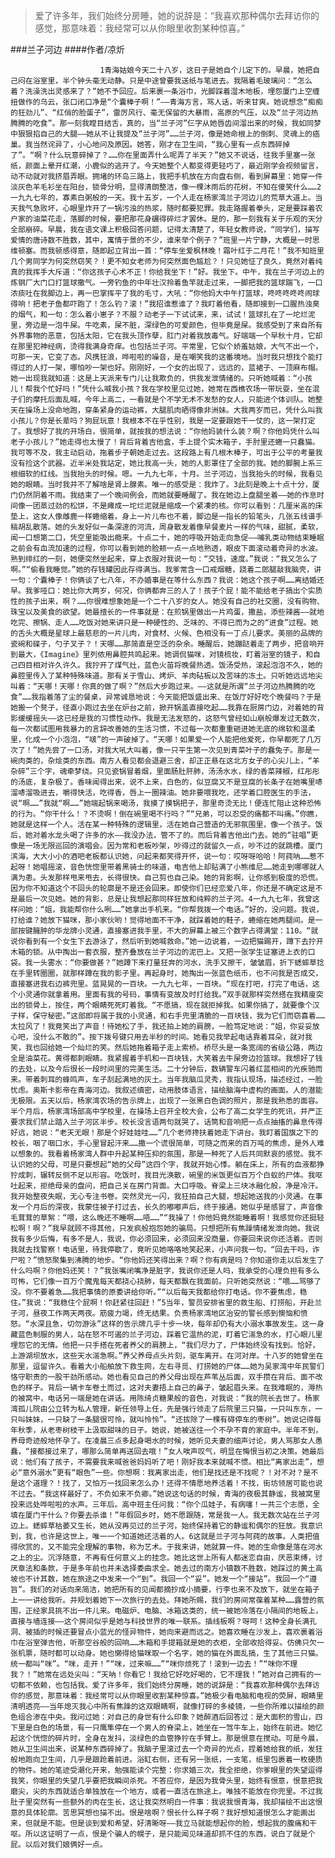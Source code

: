 > 爱了许多年，我们始终分房睡，她的说辞是：“我喜欢那种偶尔去拜访你的感觉，那意味着：我经常可以从你眼里收割某种惊喜。”

###兰子河边
####作者/凉炘

						1青海姑娘今天二十八岁，这日子是她自个儿定下的。早晨，她把自己闷在浴室里，半个钟头毫无动静。只是中途曾要我送纸与笔进去。我隔着毛玻璃问：“怎么着？洗澡洗出灵感来了？”她不予回应。后来裹一条浴巾，光脚踩着湿木地板，埋怨厦门上空缠扭做作的乌云，张口闭口净是“个囊棒子啊！”——青海方言，骂人话，听来甘爽。她说想念“痴痴的狂劲儿”、“红俏的脸蛋子”，雷厉风行、毫无保留的大暴雨，高原的气压，以及“兰子河边热腾腾的吃食”。那一刻我瞠目结舌，真的，当“兰子河”仨字从她唇齿间溜出来的时候，我如同梦中狠狠掐自己的大腿——她从不让我提及“兰子河”……兰子河，像是她命根上的倒刺、灵魂上的癌巢。我当然诧异了，小心地问及原因。她答，刚才在卫生间，“我心里有一点东西碎掉了”。“啊？什么玩意碎掉了？……你在里面弄什么呢弄了半天？”她又不说话，往我手里塞一张纸，颜面上晕开红潮，小鹿似的逃开了。今天她整个人都变得更轻巧了，最近刚学会视频留言，动不动就对我挤眉弄眼。拥堵的环岛三路上，我把手机放在方向盘右侧，看到屏幕里：她穿一件淡灰色羊毛衫坐在阳台，锁骨分明，显得清朗整洁，像一棵沐雨后的花树，不知在傻笑什么……2一九九七年的，寡素白粥般的一天。我十五岁，一个人走在杨家湾兰子河边儿的荒草大道上。当天我气急败坏，心眼里炸开了一锅污浊的热浆，随时都要犯罪。我走路握着拳头，定是要踩着农户家的油菜花走，落脚的时候，要把那花身碾得碎烂才罢休。是的，那一刻我有关于乐观的天分全部崩碎。早晨，我在语文课上积极回答问题，记得太清楚了，年轻女教师说，“同学们，描写爱情的唐诗数不胜数，其中，寓情于景的不少，谁来举个例子？”班里一片宁静，大概是一时思维顿塞。而我顿感得意，随即起立背出一首：“停车坐爱枫林晚！霜叶红于二月花！”我不知班里几个男同学为何突然窃笑？！更不知女老师为何突然面色尴尬？！只见她怔了良久，竟然对着纯真的我挥手大斥道：“你这孩子心术不正！你给我坐下！”好。我坐下。中午，我在兰子河边上的炼钢厂大门口打篮球撒气。一旁钓鱼的中年壮汉拎着鱼竿就走过来，一脚把我的篮球踹飞，一口浓痰吐在我脚边上，再一巴掌挥平了我的毛寸，大吼：“你他妈大中午打篮球，咚咚咚咚咚闹球得响！把老子鱼都吓跑了！怎么钓？滚！”我招谁惹谁了？我盯着他看，随即接到一口腥热浊臭的烟气，和一句：怎么着小崽子？不服？动老子一下试试来，来，试试！篮球扎在了一坨烂泥里，旁边是一泡牛屎。牛吃素，屎不脏，深绿色的可爱颜色，但毕竟是屎。我感受到了来自所有外界事物的恶意，包括太阳，它在我头顶作孽，肛门对着我放毒气。好端端一个早秋十月，它却在那里犯神经病，烫得我满身奇痒。也包括兰子河。平常里，它似个娇羞姑娘，大气不出一个，可那一天，它变了态。风携狂浪，哗啦啦的噪音，是在嘲笑我的这番境地。当时我只想找个能打得过的人打一架，哪怕吵一架也好。刚刚好，一个女的出现了，远远的，蓝裙子、一顶麻布帽。她一出现我就知道：这是上天派来专门儿让我欺负的，供我发泄情绪的。只听她喊着：“小孩儿！帮我个忙好吗！”凭什么喊我小孩？我在学校里见过她，她常在西樵农场一带玩耍，坐在混子们的摩托后面乱喊，今年上高二，一看就是个不学无术不发愁的女人，只能进个体训队。她整天在操场上没命地跑，穿条紧身的运动裤，大腿肌肉晒得像非洲妹。大我两岁而已，凭什么叫我小孩儿？你是长辈吗？狗屁玩意！我根本不在乎性别，我是一定要跟她干一仗的，这一架打定了。我想好了我的开场白，很简单，就按我的想法说：“你他妈装什么装？啊？你他妈凭什么叫老子小孩儿？”她走得也太慢了！背后背着吉他盒，手上提个实木箱子，手肘里还蜷一只蠢猫。我可等不及，我主动启动，拖着步子朝她走过去。这段路上有几根木棒子，可出于公平的考量我没有捡这个武器。近半米处我站定，她比我高一头，她的人影罩住了全部的我。她的脚腕上系三根细软的红线。当我抬头的时候。嗯。一九九七年，十月。兰子河边，当我抬头的时候，我看见她的眼睛。当时我并不了解啥是肾上腺素。唯一的感受是：我炸了。3此刻是晚上十点十分，厦门仍然阴着不雨。我结束了一个晚间例会，而她就要睡醒了。我在她边上盘腿坐着——她的作息时间像一团蒸过劲的松饼，不是瘫成一坨烂泥就是缩成一个紧凑的核。你可以看到：几厘米高的床垫上，这女人像雌鹿一样蜷缩着。身上一片儿布也不着，脚边是一指长的铅笔头，几张五线谱手稿胡乱散落。她的头发好似一条深邃的河流，周身散发着像早餐麦片一样的气味，甜腻，柔软，闻一口想第二口，凭空里能吸出瘾来。十点二十，她的呼吸开始走向急促——哺乳类动物结束睡眠之前会有血流加速的过程，你可以看到她的脸颊一点一点地熟透，眼皮下面滚动着奇异的水波。熟到绯红的一刻，她便突然坐起来，穿上衣服对我说一句：“交钱，速度。”我说：“我又怎么了啊。”“偷看我睡觉。”她的存钱罐因此存得满当。我爹常含一口戒烟糖，跷着二郎腿敲我脑壳，讲一句：个囊棒子！你俩谈了七八年，不办婚事是在等什么东西？我说：她这个孩子啊……离结婚还早。我爹哑口：她比你大两岁，何况，你俩都奔三的人了！孩子个屁！能不能给老子搞出个实质性的孩子出来，啊？……你很难想象她是一个二十八岁的女人。她没有自己的社交圈，没有购物、珠宝以及美食的欲望。她最擅长的一件事就是：在煎锅里做出一片鸡蛋，撒盐，添些辣酱——就地吃完、擦锅、走人……吃饭对她来讲只是一种硬性的、乏味的、不得已而为之的“进食”过程。她的舌头大概是星球上最慈悲的一片儿肉，对食材、火候、色相没有一丁点儿要求。美丽的品牌的瓷碗和碟子，勺子叉子？！天哪……那简直是空泛的杂余。睡醒后，她蹦跶着走了两步，把音响开到最大，《Imagine》里列侬用鼻腔共鸣起来。她调侃猫咪，对镜梳妆，盯着浴室的镜子，和自己四目相对许久许久。我拧开了煤气灶，蓝色火苗将晚餐热透。饭汤受热，滚起泡泡不久，她的鼻腔里传入了某种特殊味道。那有关于雪山、烤炉、羊肉砧板以及苦味的冻土。只听她远远地尖叫着：“天哪！天哪！你真的做了啊？”然后大步跑过来。——这就是所谓“兰子河边热腾腾的吃食”……我指着落了尘的餐桌，异常诚恳地说：今天能把饭盛出来、在饭厅好好吃个晚餐吗？于是她搬一个凳子，径直小跑过去坐在炉台之前，掀开锅盖直接吃起……我靠在厨房门边，对着她的背影缓缓摇头——这已经是我的习惯性动作。我是无法发怒的，这怒气曾经如山崩般爆发过无数次，每一次都试图用我暴力的言辞改善她的生活习惯，不过每一次都重重砸进她无底的绵软和温柔里，化成一个小泡泡，“啵”的一声破掉了。“天哪！如果爱一个人能把他爱死，你早都死了几万次了！”她先尝了一口汤，对我大吼大叫着，像一只平生第一次见到青菜叶子的蠢兔子。那是一碗肉类的，杂烩类的东西。南方人看见都会退避三舍，却正正悬在这北方女子的心尖儿上，“羊杂碎”三个字，魂牵梦绕。只见瓷锅冒着烟，里面肠肚肝肺，汤汤水水，绿的香菜辣椒，红彤彤的汤底，复杂极了。香味闻得出来，说不上来，白色的，似豆腐又不是豆腐的长条子在她嘴里哧溜哧溜吸进去，嚼得快活，吃得香，唇上一圈辣油。她非要喂我吃，还学着口腔医生的手法，说“啊……”我就“啊……”她端起锅来喝汤，我摸了摸锅把子，那里奇烫无比！便连忙阻止这种恐怖的行为。“你干什么！？不烫啊！倒在碗里喝不行吗？”“兄弟，可以忍受的痛都不叫痛。”你瞧，她就是这样一个人。活在某一种特殊的逻辑里，活在她自己营造的无邪氛围里，像一个孩子。饭后，她对着水龙头喝了许多的水——我没办法，管不了的。而后背着吉他出门去。她的“驻唱”更像是一场无限巡回的演唱会。因为常和老板吵架，吵得过的就留久一点，吵不过的就跳槽。厦门滨海，大大小小的酒吧老板都认识她，问起来都笑得开怀，说一句：哎呀呀哈哈！阿莼呐……惹不起呀！她唱摇滚，音色恍惚里带着黑骑士的味道，电吉他上却贴满了小熊维尼……她走到哪哪就人满为患。头发那样甩来甩去，长得很快。自己剪也自己染。她的背影啊，让你感到极度的恐慌。因为你不知道这个不回头的轮廓是不是还会回来。即使你们已经恋爱八年，你还是不确定这是不是最后一次见她。她的背影，总是让我想起那同样狂放和纯粹的兰子河。4一九九七年，我曾这样问她：“姐，我能帮你什么咧……”她拿出手机来。“你帮我拨一个电话。”好的，没问题。我说，打给谁？她放下猫咪，那小家伙哟！觉得地面不干净，就踩着她的鞋子，蜷缩在她两腿间。是一部按键臃肿的华龙牌小灵通，直接塞进我手里，不大的屏幕上被三个数字占得满堂：110。“就说你看到有一个女生下去游泳了，然后听到她喊救命。”她一边说着，一边把猫踢开，蹲下去拧开木箱的锁。从中掏出一套衣服，整齐叠放在兰子河边的泥巴上。又把一张学生证塞进上衣的口袋。我一头雾水：“你要做甚？”她蹲下来打量狂奔的河水，洗手又擦干，皱皱眉，折下蟋蟀草捻在手里转圈圈，就那样蹲在我的影子里。再起身时，她掏出一张蓝色纸币，也不问我是否成交，直接塞进我右边裤兜里。蓝晃晃的一百块。一九九七年，一百块。“现在打吧，打完了电话，这个小灵通你就拿着用。里面有我的号码，事情有变故及时打给我。”双手就那样突然搭在我精廋突出的锁骨上，按住，两个眼睛死死盯着我。“不愿搞，现在就拒掉我。如果你搞了，就要像个汉子样，保守秘密。”这部即将属于我的小灵通，和右手兜里清脆的一百块钱，我为它们而窃喜着……太拉风了！我竟笑出了声音！待她松了手，我还拍上她的肩膀，一脸笃定地说：“姐，你妥妥放心吧，没什么不敢的”。按下拨号键只用去半秒的时间。她看见我举起电话靠着耳朵，就对我笑，我也回给她一个灿烂的笑。然后她拖着箱子走上索桥。桥尽头是一条宽阔的省级公路，两边全是油菜花。黄得都刺眼睛。我紧握着手机和一百块钱，大笑着去牛屎旁边捡篮球。我想好了钱的去处，以及今后很长一段时间里的完美生活。二十分钟后，数辆警车闪着红蓝相间的光疾驰而来。带着刺耳的蜂鸣声，车子刮起满地的灰土。当年我脑瓜灵秀，我指认现场，描述经过，一脸忧虑。奥斯卡影帝在青海河边。我叙述缜密，动用肢体语言，描绘脑海中虚构的画面。人的潜能无极限。五天以后，杨家湾农场的告示牌上，出现了一张黑白色调的照片，那是我熟悉的面容。半个月后，杨家湾场部高中学校里，在操场上召开全校大会，公布了高二女学生的死讯，并严正要求我们禁止踏入兰子河区半步。校长没言语两句就哭了。话筒和音响把一点点抽搐的鼻息传得好远，她说：“老天无眼！那是个好娃娃哇……”几个老师搀扶着她走下讲台。我盯着国旗之下的校长，咽了咽口水，手心里冒起汗来……撒一个谎很简单，可随之而来的百万吨的焦虑，是外人难以想象的。我看着杨家湾人群中升起某种压抑的氛围，那是一种死了人后共同默哀的感觉。我不认识她的父母，可是只要想起“她的父母”这四个字，我就开始心悸。躺在床上，所有的血液都狰狞成刺，辗转反侧不足以形容。吃饭时，我目光涣散，碗里的米饭更似百万个白蚁的尸体。我呕吐起来，拒绝母亲的盘问，把自己关在房门背面。大口呼吸。脊梁上三块冰融化般，净是冷汗。我开始整夜失眠，无心专注书卷。突然灵光一闪，我狂拍自己大腿，想起她送我的小灵通。在事发一个月后的深夜，我蒙住被子打过去，长久的嘟嘟声后，终于接通。她似乎是感冒了，声音像毛茸茸的草絮：“喂，这么晚还不睡啊……唔……”“我操了！你他妈竟然能睡着啊！我感觉你还挺轻松啊！啊？”我早就顾不得其他，只发疯般抱怨她的骗局。只想把所有焦躁情绪发泄向她。我说我有多少后悔，有多不是人，我说，你必须回来，必须回来没商量，你要回来说你还活着。否则我就去找警察！电话里，待我停歇了，竟听见她咯咯地笑起来，小声问我一句，“回去干吗，诈尸啦？”愤怒聚集到沸腾的地步。“你他妈还笑得出来？啊？你有病是吗？你知道你走以后发生了什么吗啊？你他妈还笑！？”我张嘴闭嘴净是脏字，我说你还是人吗，我承受的心理负担有多么可怖，它们像一百万个魔鬼每天都挠心挠肺，每天都飘在我面前。只听她突然说：“喂……骂够了没。你不要着急……我把事情的原委讲给你听。”“以后每天我都给你打电话。你不要焦虑，稳住。”我说：“我稳住个屁啊！你赶紧往回赶！”5当年，警员安排省里的救生船、打捞船，开赴兰子河，昼夜工作两天两夜。筋疲力竭，终无结果。负责杨家湾地区治安的警长感到懊恼和愤怒。“水深且急，切勿游泳”这样的告示牌几乎十步一块，每年却仍有大小溺水事故发生。这一身藏蓝色制服的男人，站在怒不可遏的兰子河边，踩着它温热的泥，盯着它湍急的水，打心眼儿里埋怨它的无情。他把一只手搭在死者养父的肩膀上，“我们尽力了，尸体始终没有找到。恰好，上游湖坝放水，这些天水湍急啊。”养父养母点头片刻，驱车离开。在河对岸。十八岁的她曾坐在那里，逗留许久。看着大小船舶放下救生网，左右寻觅、打捞她的尸体……她为吴家湾中年民警们恪守职责的一股干劲所感动。她也看见自己的养父母出现在芦苇丛后面，双手攒在背后、面不改色的样子。背后一辆卡车卷土而过，这对夫妻捂上自己的鼻子，皱起眉头来。在我难眠的，溽热的被窝中，电话另一端是她在讲话。用陈绮贞糖果般的音色，对我说：“我的院长去世了。杨家湾孤儿院由公立转为私人管理，新任领导上任，先是强行领走了后院里三只猫，一只叫东东，一只叫妹妹，一只缺了一条腿很可怜，就叫怜怜”。“还拔除了一棵有碍停车的枣树”。她说记得每年秋季，从老枣树枝干上汲取甜味的日子。她说，她被送往一个不孕不育的家庭中。半年不到，养母奇迹般地怀孕了。在凌晨三点多起身喝水的时候，她听见夫妻的细声讨论，男人骂那女人愚蠢，“接都接过来了，哪那么简单再送回去哦！”女人唉声叹气，明显在悔恨当初之决策。她最后说：他们有了孩子，不需要我来喊爸爸妈妈听了吧！刚好我本来就喊不惯。相比“离家出走”，想必“意外溺水”更有“眼色”一些。你想啊：我离家出走，他们是找还是不找呢？！对不对？是不是这个道理？！找了，又怕万一找回来怎么办！还得不情愿地养活着！不找，街坊领居可能也说不过去。“我这样最好了，不负如来不负卿。”她说这句话的时候，青海的夜极其静谧，我被窝里投来远处哗啦啦的水声。三年后。高中班主任问我：“你个瓜娃子，有病噻！一共三个志愿，全填在厦门干什么？你要去杀谁！”年假回乡时，她不愿跟随，常是我一人。我无数次站在兰子河边上。蟋蟀草枯萎又生长，她从没再见过的兰子河，始终保持着它的静谧和偶尔的狂放。我意识到，我，也许是这世上，唯一一个知道她还活着的人。6这就是兰子河与阿莼的故事。人类把值得欣赏的，又不能完全理解的事物，称为艺术。于我来讲，她就算一件。她的生命像是落在河水之上的尘。沉浮随意，不再有任何意义上的挂念。她比这世上所有人都迷恋自由，厌恶束缚，讨厌章法和条款，于是多年前也并未选择委曲求全。她去过的南方小镇数不胜数，她踩过的黄土高坡也不计其数，她在旅途之中发来一个“到”。我回一个“妥”。她发一个“接站”。我回一个“遵旨”。我们的对话向来简洁，她把所有的见闻都摘抄成小摘要，行李也来不及放下，就坐在箱子上一一讲给我听。并规划着她下一次旅行的去处。拜她所赐，我们的房间常葆着某种……露营的氛围，正经家具挑不出一件儿来。电磁炉、电脑、冰箱这类的，统一被她冷落在小隔间的地板上，直接与墙连接——这个房间似乎是她与科技世界的唯一联系。插线板啊？呀呵！这种全身长满孔洞、被插的时候还要冒点小蓝光的怪异物件，她向来避而远之。她喜欢睡在沙发上，喜欢裹着浴巾在浴室弹吉他，听那空谷般的回响……木箱和手提箱就是她的衣柜，全部收拾得妥。仿佛只欠一张机票，随时都可以动身。她也懒得给猫咪取一个名字，她的猫在外面乱搞，生了其他三只猫。统一都叫“咪”。“咪，走开！”“咪，过来嘛……”“咪你烦死了！滚到一边去！”“咪你不理我？！”她常在远处尖叫：“天呐！你看它！我给它好吃好喝的，它不理我！”她对自己拥有的一切都不依赖，也包括我。爱了许多年，我们始终分房睡，她的说辞是：“我喜欢那种偶尔去拜访你的感觉，那意味着：我经常可以从你眼里收割某种惊喜。”她极少看电脑和电视的荧屏，眼睛里清明透亮——当年熄灭我心中所有焦躁的这双眼睛啊，就像打碎的多棱镜，一些你所难以描绘的颜色组合渗在中央。我问过她：对自己的身世有什么印象？她醉酒后回答过：是大面积的雪山，四下里是白色的场景，有一只鹰隼停在一个男人的脊梁上，她坐在一驾牛车上，始终在前进。她忆起这个恍惚的碎片时，全身在发抖，淡绿色的血管狰狞在手臂上。那是恨意在搅动。可是今晨，她从卫生间出来，说某种东西碎掉了。我脑子里滚过去一个奇异的光点，捏着她给我的纸，发狂般地跑向卫生间，几乎是踉跄着前进。浴缸右侧，还有另一张纸，一支笔，纸里包裹着一枚硬质的物件。她的笔迹受潮化开来，勉强能读个完整：你求婚三次，我全拒绝，你爹眼里的失望逗得我笑，你眼里的失望几乎要把我瞬间杀死。不答应你，是因为我骨头里，始终有恨意，恨意把我磨尖，尖的东西就适合单独放在一个地方，或者一直活在旅途上。唯独不能放在你兜里。不过我肚子里突然有一些额外的肉在生长，这让我突然明白一件事：我说我恨青海，我却描绘不出这恨意的具体轮廓。苦思冥想也描不出。恨是啥啊？恨长什么样子啊？我好想知道恨怎么才能画出来，但就是不能。但是谈到爱和希望，好清晰呀——我立马就能想起你的脸，想起我的腹痛和干呕。所以这证明了一点，恨是个骗人的幌子，是只能闻见味道却抓不住的东西，说白了就是个屁。以后对我们娘俩好一点。			  		